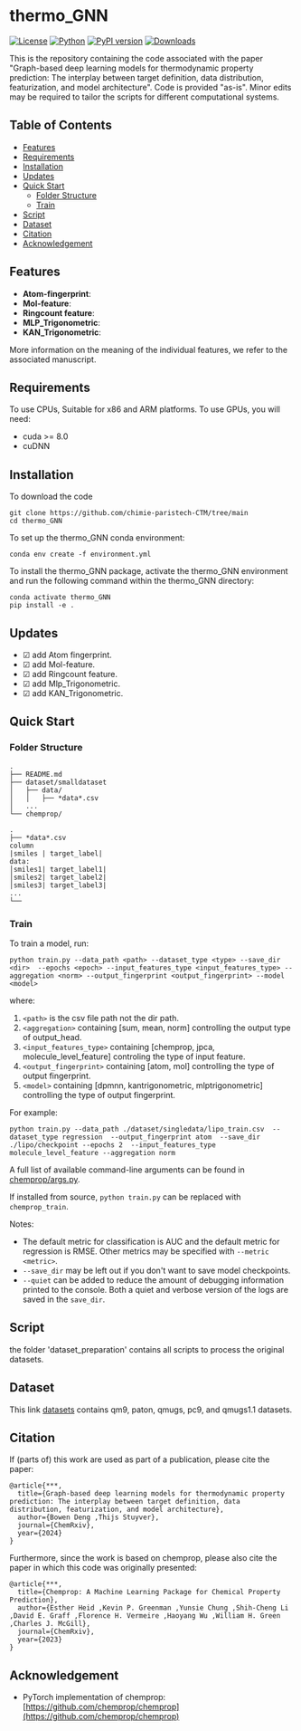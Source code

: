 [//]: # (![ChemProp Logo]&#40;docs/source/_static/images/chemprop_logo.svg&#41;)
# thermo_GNN
[![License](https://img.shields.io/badge/license-MIT-blue.svg)](LICENSE)
[![Python](https://img.shields.io/badge/python-3.8%2B-blue.svg)](https://www.python.org/downloads/)
[![PyPI version](https://badge.fury.io/py/chemprop.svg)](https://badge.fury.io/py/chemprop)
[![Downloads](https://pepy.tech/badge/your-package-name)](https://github.com/chimie-paristech-CTM/thermo_GNN)

This is the repository containing the code associated with the paper "Graph-based deep learning models for thermodynamic property prediction: The interplay between target definition, data distribution, featurization, and model architecture". Code is provided "as-is". Minor edits may be required to tailor the scripts for different computational systems. 
## Table of Contents

- [Features](#Features)
- [Requirements](#Requirements)
- [Installation](#installation)
- [Updates](#Updates)
- [Quick Start](#quick-start)
  - [Folder Structure](#Folder-Structure)
  - [Train](#Train)
- [Script](#Script)
- [Dataset](#Dataset)
- [Citation](#Citation)
- [Acknowledgement](#Acknowledgement)


## Features

- **Atom-fingerprint**:
- **Mol-feature**:
- **Ringcount feature**:
- **MLP_Trigonometric**:
- **KAN_Trigonometric**:

More information on the meaning of the individual features, we refer to the associated manuscript.

## Requirements
To use CPUs, Suitable for x86 and ARM platforms. 
To use GPUs, you will need:
 * cuda >= 8.0
 * cuDNN

## Installation
To download the code
```
git clone https://github.com/chimie-paristech-CTM/tree/main
cd thermo_GNN
```
To set up the thermo_GNN conda environment:
```
conda env create -f environment.yml
```
To install the thermo_GNN package, activate the thermo_GNN environment and run the following command within the thermo_GNN directory:
```
conda activate thermo_GNN
pip install -e .
```
## Updates
- &#9745;  add Atom fingerprint.
- &#9745;  add Mol-feature.
- &#9745;  add Ringcount feature.
- &#9745;  add Mlp_Trigonometric.
- &#9745;  add KAN_Trigonometric.


## Quick Start
### Folder Structure
```
.
├── README.md
├── dataset/smalldataset
│   ├── data/
│   │   ├── *data*.csv
│   ...    
└── chemprop/
```
```
.
├── *data*.csv
column
|smiles | target_label|
data:
│smiles1| target_label1|  
│smiles2| target_label2|     
│smiles3| target_label3|    
...   
└── 
```

### Train
To train a model, run:

```
python train.py --data_path <path> --dataset_type <type> --save_dir <dir>  --epochs <epoch> --input_features_type <input_features_type> --aggregation <norm> --output_fingerprint <output_fingerprint> --model <model>
```
where:
1. `<path>` is the csv file path not the dir path.
2. `<aggregation>` containing [sum, mean, norm] controlling the output type of output_head.
3. `<input_features_type>` containing [chemprop, jpca, molecule_level_feature] controling the type of input feature.
4. `<output_fingerprint>` containing [atom, mol] controlling the type of output fingerprint.
5. `<model>` containing [dpmnn, kantrigonometric, mlptrigonometric] controlling the type of output fingerprint.

For example:
```
python train.py --data_path ./dataset/singledata/lipo_train.csv  --dataset_type regression  --output_fingerprint atom  --save_dir ./lipo/checkpoint --epochs 2  --input_features_type molecule_level_feature --aggregation norm 
```

A full list of available command-line arguments can be found in [chemprop/args.py](https://github.com/xxxx).

If installed from source, `python train.py` can be replaced with `chemprop_train`.

Notes:
* The default metric for classification is AUC and the default metric for regression is RMSE. Other metrics may be specified with `--metric <metric>`.
* `--save_dir` may be left out if you don't want to save model checkpoints.
* `--quiet` can be added to reduce the amount of debugging information printed to the console. Both a quiet and verbose version of the logs are saved in the `save_dir`.

## Script
the folder 'dataset_preparation' contains all scripts to process the original datasets.
## Dataset
This link [datasets](https://doi.org/10.6084/m9.figshare.27262947) contains qm9, paton, qmugs, pc9, and qmugs1.1 datasets.
## Citation
If (parts of) this work are used as part of a publication, please cite the paper:
```
@article{***,
  title={Graph-based deep learning models for thermodynamic property prediction: The interplay between target definition, data distribution, featurization, and model architecture},
  author={Bowen Deng ,Thijs Stuyver},
  journal={ChemRxiv},
  year={2024}
}
```
Furthermore, since the work is based on chemprop, please also cite the paper in which this code was originally presented:
```
@article{***,
  title={Chemprop: A Machine Learning Package for Chemical Property Prediction},
  author={Esther Heid ,Kevin P. Greenman ,Yunsie Chung ,Shih-Cheng Li ,David E. Graff ,Florence H. Vermeire ,Haoyang Wu ,William H. Green ,Charles J. McGill},
  journal={ChemRxiv},
  year={2023}
}
```
## Acknowledgement

- PyTorch implementation of chemprop: [https://github.com/chemprop/chemprop](https://github.com/chemprop/chemprop)
